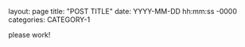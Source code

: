 layout: page
title: "POST TITLE"
date: YYYY-MM-DD hh:mm:ss -0000
categories: CATEGORY-1

please work!
